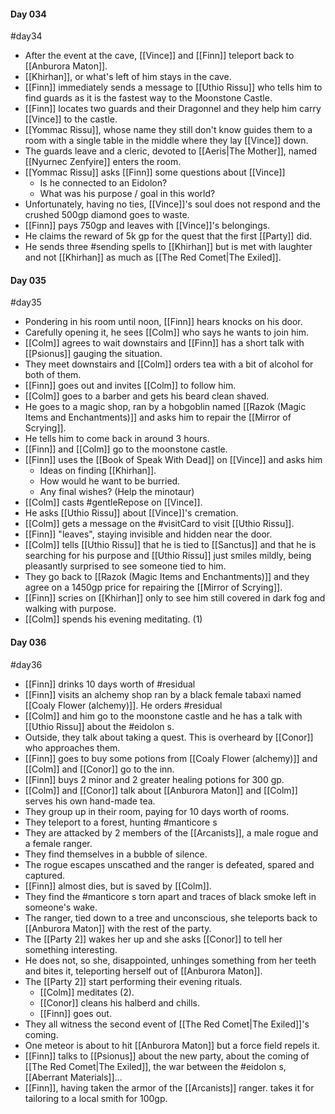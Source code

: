 #### Day 034
#day34 
- After the event at the cave, [[Vince]] and [[Finn]] teleport back to [[Anburora Maton]].
- [[Khirhan]], or what's left of him stays in the cave.
- [[Finn]] immediately sends a message to [[Uthio Rissu]] who tells him to find guards as it is the fastest way to the Moonstone Castle.
- [[Finn]] locates two guards and their Dragonnel and they help him carry [[Vince]] to the castle.
- [[Yommac Rissu]], whose name they still don't know guides them to a room with a single table in the middle where they lay [[Vince]] down.
- The guards leave and a cleric, devoted to [[Aeris|The Mother]], named [[Nyurnec Zenfyire]] enters the room.
- [[Yommac Rissu]] asks [[Finn]] some questions about [[Vince]]
	- Is he connected to an Eidolon?
	- What was his purpose / goal in this world?
- Unfortunately, having no ties, [[Vince]]'s soul does not respond and the crushed 500gp diamond goes to waste.
- [[Finn]] pays 750gp and leaves with [[Vince]]'s belongings.
- He claims the reward of 5k gp for the quest that the first [[Party]] did.
- He sends three #sending spells to [[Khirhan]] but is met with laughter and not [[Khirhan]] as much as [[The Red Comet|The Exiled]].

#### Day 035
#day35 
- Pondering in his room until noon, [[Finn]] hears knocks on his door.
- Carefully opening it, he sees [[Colm]] who says he wants to join him.
- [[Colm]] agrees to wait downstairs and [[Finn]] has a short talk with [[Psionus]] gauging the situation.
- They meet downstairs and [[Colm]] orders tea with a bit of alcohol for both of them.
- [[Finn]] goes out and invites [[Colm]] to follow him.
- [[Colm]] goes to a barber and gets his beard clean shaved.
- He goes to a magic shop, ran by a hobgoblin named [[Razok (Magic Items and Enchantments)]] and asks him to repair the [[Mirror of Scrying]].
- He tells him to come back in around 3 hours.
- [[Finn]] and [[Colm]] go to the moonstone castle.
- [[Finn]] uses the [[Book of Speak With Dead]] on [[Vince]] and asks him
	- Ideas on finding [[Khirhan]].
	- How would he want to be burried.
	- Any final wishes? (Help the minotaur)
- [[Colm]] casts #gentleRepose on [[Vince]].
- He asks [[Uthio Rissu]] about [[Vince]]'s cremation.
- [[Colm]] gets a message on the #visitCard to visit [[Uthio Rissu]].
- [[Finn]] "leaves", staying invisible and hidden near the door.
- [[Colm]] tells [[Uthio Rissu]] that he is tied to [[Sanctus]] and that he is searching for his purpose and [[Uthio Rissu]] just smiles mildly, being pleasantly surprised to see someone tied to him.
- They go back to [[Razok (Magic Items and Enchantments)]] and they agree on a 1450gp price for repairing the [[Mirror of Scrying]].
- [[Finn]] scries on [[Khirhan]] only to see him still covered in dark fog and walking with purpose.
- [[Colm]] spends his evening meditating. (1)

#### Day 036
#day36 
- [[Finn]] drinks 10 days worth of #residual 
- [[Finn]] visits an alchemy shop ran by a black female tabaxi named [[Coaly Flower (alchemy)]]. He orders #residual 
- [[Colm]] and him go to the moonstone castle and he has a talk with [[Uthio Rissu]] about the #eidolon s.
- Outside, they talk about taking a quest. This is overheard by [[Conor]] who approaches them.
- [[Finn]] goes to buy some potions from [[Coaly Flower (alchemy)]] and [[Colm]] and [[Conor]] go to the inn.
- [[Finn]] buys 2 minor and 2 greater healing potions for 300 gp.
- [[Colm]] and [[Conor]] talk about [[Anburora Maton]] and [[Colm]] serves his own hand-made tea.
- They group up in their room, paying for 10 days worth of rooms.
- They teleport to a forest, hunting #manticore s
- They are attacked by 2 members of the [[Arcanists]], a male rogue and a female ranger.
- They find themselves in a bubble of silence.
- The rogue escapes unscathed and the ranger is defeated, spared and captured. 
- [[Finn]] almost dies, but is saved by [[Colm]].
- They find the #manticore s torn apart and traces of black smoke left in someone's wake.
- The ranger, tied down to a tree and unconscious, she teleports back to [[Anburora Maton]] with the rest of the party.
- The [[Party 2]] wakes her up and she asks [[Conor]] to tell her something interesting.
- He does not, so she, disappointed, unhinges something from her teeth and bites it, teleporting herself out of [[Anburora Maton]].
- The [[Party 2]] start performing their evening rituals.
	- [[Colm]] meditates (2).
	- [[Conor]] cleans his halberd and chills.
	- [[Finn]] goes out.
- They all witness the second event of [[The Red Comet|The Exiled]]'s coming.
- One meteor is about to hit [[Anburora Maton]] but a force field repels it.
- [[Finn]] talks to [[Psionus]] about the new party, about the coming of [[The Red Comet|The Exiled]], the war between the #eidolon s, [[Aberrant Materials]]...
- [[Finn]], having taken the armor of the [[Arcanists]] ranger. takes it for tailoring to a local smith for 100gp.